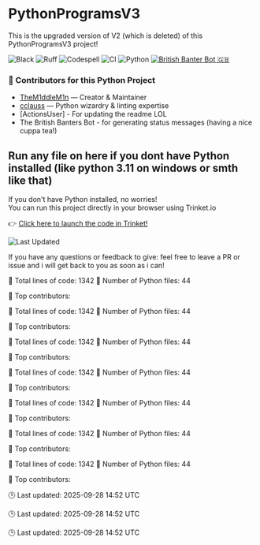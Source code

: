 # PythonProgramsV3

This is the upgraded version of V2 (which is deleted) of this PythonProgramsV3 project!

![Black](https://img.shields.io/badge/code%20style-black-000000.svg)
![Ruff](https://img.shields.io/badge/linter-ruff-purple)
![Codespell](https://img.shields.io/badge/spellcheck-codespell-green)
![CI](https://github.com/ModuleMaster64/PythonProgramsV3/actions/workflows/ci.yml/badge.svg)
![Python](https://img.shields.io/badge/python-3.11+-brightgreen?logo=python&style=for-the-badge)
[![British Banter Bot 🇬🇧](https://github.com/ModuleMaster64/PythonProgramsV3/actions/workflows/british-bot.yml/badge.svg)](https://github.com/ModuleMaster64/PythonProgramsV3/actions/workflows/british-bot.yml)

### 👥 Contributors for this Python Project

- [TheM1ddleM1n](https://github.com/TheM1ddleM1n) — Creator & Maintainer  
- [cclauss](https://github.com/cclauss) — Python wizardry & linting expertise
- [ActionsUser] - For updating the readme LOL
- The British Banters Bot - for generating status messages (having a nice cuppa tea!)

## Run any file on here if you dont have Python installed (like python 3.11 on windows or smth like that)

If you don't have Python installed, no worries!  
You can run this project directly in your browser using Trinket.io

👉 [Click here to launch the code in Trinket!](https://trinket.io/python3)

![Last Updated](https://img.shields.io/github/last-commit/TheM1ddleM1n/PythonProgramsV3?style=flat-square&color=brightgreen)

If you have any questions or feedback to give: feel free to leave a PR or issue and i will get back to you as soon as i can!

<!-- STATS:START -->
📄 Total lines of code: 1342
🐍 Number of Python files: 44

🔢 Top contributors:
<!-- STATS:END -->
<!-- STATS:START -->
📄 Total lines of code: 1342
🐍 Number of Python files: 44

🔢 Top contributors:
<!-- STATS:END -->
<!-- STATS:START -->
📄 Total lines of code: 1342
🐍 Number of Python files: 44

🔢 Top contributors:
<!-- STATS:END -->
<!-- STATS:START -->
📄 Total lines of code: 1342
🐍 Number of Python files: 44

🔢 Top contributors:
<!-- STATS:END -->
<!-- STATS:START -->
📄 Total lines of code: 1342
🐍 Number of Python files: 44

🔢 Top contributors:
<!-- STATS:END -->
<!-- STATS:START -->
📄 Total lines of code: 1342
🐍 Number of Python files: 44

🔢 Top contributors:
<!-- STATS:END -->
<!-- STATS:START -->
📄 Total lines of code: 1342
🐍 Number of Python files: 44

🔢 Top contributors:
<!-- STATS:END -->

<!-- UPDATED:START -->
🕒 Last updated: 2025-09-28 14:52 UTC
<!-- UPDATED:END -->
<!-- UPDATED:START -->
🕒 Last updated: 2025-09-28 14:52 UTC
<!-- UPDATED:END -->
<!-- UPDATED:START -->
🕒 Last updated: 2025-09-28 14:52 UTC
<!-- UPDATED:END -->
